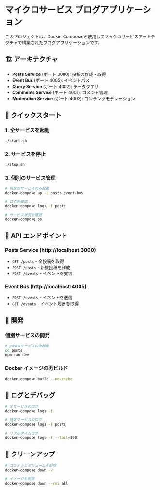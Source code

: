 # マイクロサービス ブログアプリケーション

このプロジェクトは、Docker Compose を使用してマイクロサービスアーキテクチャで構築されたブログアプリケーションです。

## 🏗️ アーキテクチャ

- **Posts Service** (ポート 3000): 投稿の作成・取得
- **Event Bus** (ポート 4005): イベントバス
- **Query Service** (ポート 4002): データクエリ
- **Comments Service** (ポート 4001): コメント管理
- **Moderation Service** (ポート 4003): コンテンツモデレーション

## 🚀 クイックスタート

### 1. 全サービスを起動

```bash
./start.sh
```

### 2. サービスを停止

```bash
./stop.sh
```

### 3. 個別のサービス管理

```bash
# 特定のサービスのみ起動
docker-compose up -d posts event-bus

# ログを確認
docker-compose logs -f posts

# サービス状況を確認
docker-compose ps
```

## 📡 API エンドポイント

### Posts Service (http://localhost:3000)

- `GET /posts` - 全投稿を取得
- `POST /posts` - 新規投稿を作成
- `POST /events` - イベントを受信

### Event Bus (http://localhost:4005)

- `POST /events` - イベントを送信
- `GET /events` - イベント履歴を取得

## 🔧 開発

### 個別サービスの開発

```bash
# postsサービスのみ起動
cd posts
npm run dev
```

### Docker イメージの再ビルド

```bash
docker-compose build --no-cache
```

## 📝 ログとデバッグ

```bash
# 全サービスのログ
docker-compose logs -f

# 特定サービスのログ
docker-compose logs -f posts

# リアルタイムログ
docker-compose logs -f --tail=100
```

## 🧹 クリーンアップ

```bash
# コンテナとボリュームを削除
docker-compose down -v

# イメージも削除
docker-compose down --rmi all
```
